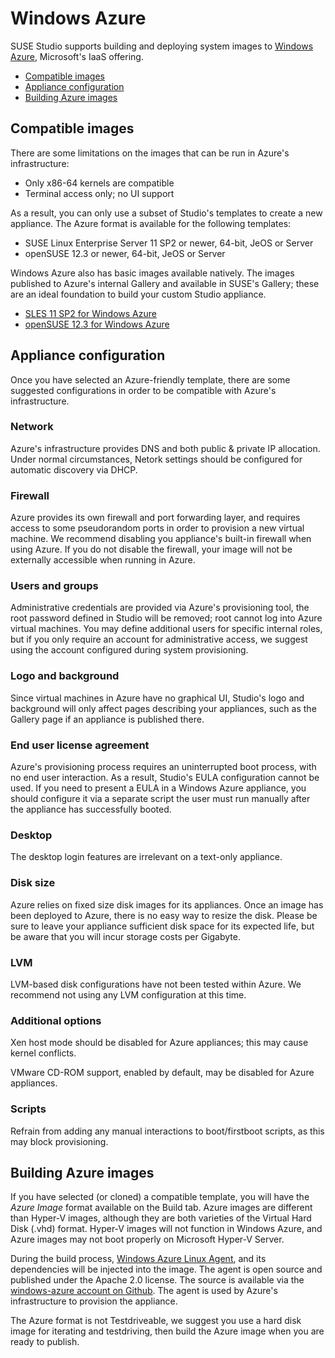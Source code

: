# Windows Azure

SUSE Studio supports building and deploying system images to 
[Windows Azure](http://windowsazure.com/), Microsoft's IaaS offering.

* [Compatible images](#compatible_images)
* [Appliance configuration](#appliance_configuration)
* [Building Azure images](#building_azure_images)

## Compatible images

There are some limitations on the images that can be run in Azure's
infrastructure:
* Only x86-64 kernels are compatible
* Terminal access only; no UI support

As a result, you can only use a subset of Studio's templates to create a new
appliance. The Azure format is available for the following templates:
* SUSE Linux Enterprise Server 11 SP2 or newer, 64-bit, JeOS or Server
* openSUSE 12.3 or newer, 64-bit, JeOS or Server

Windows Azure also has basic images available natively. The images published to
Azure's internal Gallery and available in SUSE's Gallery; these are an ideal
foundation to build your custom Studio appliance.
* [SLES 11 SP2 for Windows Azure](https://susestudio.com/a/02kbT4/sles-11-sp2-for-windows-azure)
* [openSUSE 12.3 for Windows Azure](https://susestudio.com/a/02kbT4/opensuse-12-3-for-windows-azure)

## Appliance configuration

Once you have selected an Azure-friendly template, there are some suggested
configurations in order to be compatible with Azure's infrastructure.

### Network

Azure's infrastructure provides DNS and both public & private IP allocation.
Under normal circumstances, Netork settings should be configured for automatic
discovery via DHCP.

### Firewall

Azure provides its own firewall and port forwarding layer, and requires access
to some pseudorandom ports in order to provision a new virtual machine. We
recommend disabling you appliance's built-in firewall when using Azure. If you 
do not disable the firewall, your image will not be externally accessible when
running in Azure.

### Users and groups

Administrative credentials are provided via Azure's provisioning tool, the root
password defined in Studio will be removed; root cannot log into Azure virtual
machines. You may define additional users for specific internal roles, but if
you only require an account for administrative access, we suggest using the
account configured during system provisioning.

### Logo and background

Since virtual machines in Azure have no graphical UI, Studio's logo and 
background will only affect pages describing your appliances, such as the 
Gallery page if an appliance is published there.

### End user license agreement

Azure's provisioning process requires an uninterrupted boot process, with no
end user interaction. As a result, Studio's EULA configuration cannot be used.
If you need to present a EULA in a Windows Azure appliance, you should configure
it via a separate script the user must run manually after the appliance has
successfully booted.

### Desktop

The desktop login features are irrelevant on a text-only appliance.

### Disk size

Azure relies on fixed size disk images for its appliances. Once an image has
been deployed to Azure, there is no easy way to resize the disk. Please be sure
to leave your appliance sufficient disk space for its expected life, but be 
aware that you will incur storage costs per Gigabyte.

### LVM

LVM-based disk configurations have not been tested within Azure. We recommend 
not using any LVM configuration at this time.

### Additional options

Xen host mode should be disabled for Azure appliances; this may cause kernel
conflicts.

VMware CD-ROM support, enabled by default, may be disabled for Azure appliances.

### Scripts

Refrain from adding any manual interactions to boot/firstboot scripts, as this
may block provisioning.

## Building Azure images

If you have selected (or cloned) a compatible template, you will have the 
_Azure Image_ format available on the Build tab. Azure images are different than
Hyper-V images, although they are both varieties of the Virtual Hard Disk (.vhd)
format. Hyper-V images will not function in Windows Azure, and Azure images may
not boot properly on Microsoft Hyper-V Server.

During the build process, 
[Windows Azure Linux Agent](http://software.opensuse.org/package/WALinuxAgent),
and its dependencies will be injected into the image. The agent is open source
and published under the Apache 2.0 license. The source is available via the 
[windows-azure account on Github](https://github.com/Windows-Azure/WALinuxAgent).
The agent is used by Azure's infrastructure to provision the appliance.

The Azure format is not Testdriveable, we suggest you use a hard disk image for
iterating and testdriving, then build the Azure image when you are ready to
publish.

